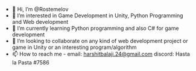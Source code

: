 - 👋 Hi, I’m @Rostemelov
- 👀 I’m interested in Game Development in Unity, Python Programming and Web development
- 🌱 I’m currently learning Python programming and also C# for game development
- 💞️ I’m looking to collaborate on any kind of web development project or game in Unity or an interesting program/algorithm
- 📫 How to reach me - email: harshitbalaji.24@gmail.com
                       discord: Hasta la Pasta #7586

<!---
Rostemelov/Rostemelov is a ✨ special ✨ repository because its `README.md` (this file) appears on your GitHub profile.
You can click the Preview link to take a look at your changes.
--->
